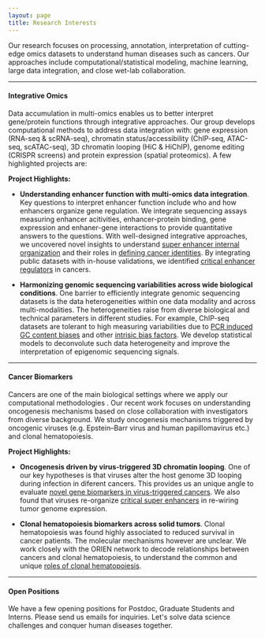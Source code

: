 ```yaml
---
layout: page
title: Research Interests
---
```


Our research focuses on processing, annotation, interpretation of
cutting-edge omics datasets to understand human diseases such as
cancers. Our approaches include computational/statistical
modeling, machine learning, large data integration, and close wet-lab collaboration. <br>

---

#### Integrative Omics

Data accumulation in multi-omics enables us to better interpret
gene/protein functions through integrative approaches. Our
group develops computational methods to address data integration with:
gene expression (RNA-seq & scRNA-seq), chromatin status/accessibility (ChIP-seq,  ATAC-seq, scATAC-seq),
3D chromatin looping (HiC & HiChIP), genome
editing  (CRISPR screens) and protein expression (spatial
proteomics). A few highlighted projects are:

**Project Highlights:**

 - **Understanding enhancer function with multi-omics data
   integration**. Key questions to interpret enhancer function include
   who and how enhancers organize gene regulation. We integrate
   sequencing assays measuring enhancer acitivities, enhancer-protein
   binding, gene expression and enhaner-gene interactions to provide
   quantitative answers to the questions. With well-designed
   integrative approaches, we uncovered novel insights to understand [super
   enhancer internal
   organization](https://doi.org/10.1093/nar/gkac141) and their roles
   in [defining cancer identities](https://doi.org/10.1371/journal.pcbi.1011873). 
   By integrating public datasets with in-house validations, we
   identified [critical enhancer regulators](https://doi.org/10.1038/s41467-020-20136-w) in cancers.

- **Harmonizing genomic sequencing variabilities across wide
   biological conditions**. One barrier to efficiently integrate
   genomic sequencing datasets is the data heterogeneities within one
   data modality and across multi-modalities. The heterogeneities
   raise from diverse biological and technical parameters in different
   studies. For example, ChIP-seq datasets are tolerant to high
   measuring variabilities due to [PCR induced GC content
   biases](https://doi.org/10.1101/gr.220673.117) and other [intrisic
   bias factors](https://doi.org/10.1093/nargab/lqab098). We develop
   statistical models to deconvolute such data heterogeneity and
   improve the interpretation of epigenomic sequencing signals.
   <br>

---

#### Cancer Biomarkers

Cancers are one of the main biological settings where we apply our
computational methodologies . Our recent work focuses on understanding
oncogenesis mechanisms based on close collaboration
with investigators from diverse background. We study oncogenesis mechanisms triggered by
oncogenic viruses (e.g. Epstein–Barr virus and human papillomavirus
etc.) and clonal hematopoiesis.

**Project Highlights:**

 - **Oncogenesis driven by virus-triggered 3D chromatin
   looping**. One of our key hypotheses is that viruses alter the host
   genome 3D looping during infection in diferent cancers. This provides us an
   unique angle to evaluate [novel gene biomarkers in virus-triggered
   cancers](https://doi.org/10.1038/s41467-023-37347-6). We also found that
   viruses re-organize [critical super
   enhancers](https://doi.org/10.1038/s41467-020-20136-w) 
   in re-wiring tumor genome expression. 

 - **Clonal hematopoiesis biomarkers across solid tumors**. Clonal
   hematopoiesis was found highly associated to reduced survival in
   cancer patients. The molecular mechanisms however are unclear. We work
   closely with the ORIEN network to decode relationships between
   cancers and clonal hematopoiesis, to understand the common and
   unique [roles of clonal hematopoiesis](https://doi.org/10.1093/infdis/jiae212).  


---

#### Open Positions

We have a few opening positions for Postdoc, Graduate
Students and Interns. Please send us emails for inquiries. Let's
solve data science challenges and conquer human diseases together.
